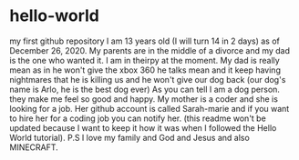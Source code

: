 # hello-world
my first github repository
I am 13 years old (I will turn 14 in 2 days) as of December 26, 2020. My parents are in the middle of a divorce and my dad is the one who wanted it. I am in theirpy at the moment. My dad is really mean as in he won't give the xbox 360 he talks mean and it keep having nightmares that he is killing us and he won't give our dog back (our dog's name is Arlo, he is the best dog ever)
As you can tell I am a dog person. they make me feel so good and happy.
My mother is a coder and she is looking for a job.
Her github account is called Sarah-marie and if you want to hire her for a coding job you can notify her.
(this readme won't be updated because I want to keep it how it was when I followed the Hello World tutorial).
P.S I love my family and God and Jesus and also MINECRAFT.

